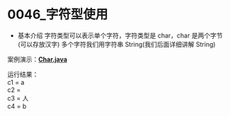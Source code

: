 # 0046\_字符型使用

- 基本介绍
  字符类型可以表示单个字符，字符类型是 char，char 是两个字节(可以存放汉字)
  多个字符我们用字符串 String(我们后面详细讲解 String)

案例演示：**[Char.java](https://github.com/ZZHow1024/Notes_on_the_Course_of_Han_Shunping_Gradually_Learning_Java/blob/main/Chapter03_%E5%8F%98%E9%87%8F/0046_%E5%AD%97%E7%AC%A6%E5%9E%8B%E4%BD%BF%E7%94%A8/Char.java)**

运行结果：  
c1 = a  
c2 =  
c3 = 人  
c4 = b
